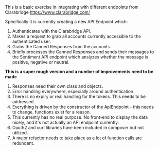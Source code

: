 This is a basic exercise in integrating with different endpoints from Clarabridge https://www.clarabridge.com/

Specifically it is currently creating a new API Endpoint which:
 1. Authenticates with the Clarabridge API.
 2. Makes a request to grab all accounts currently accessible to the authenticated user.
 3. Grabs the Canned Responses from the accounts.
 4. Briefly processes the Canned Responses and sends their messages to the Sentiment API endpoint which analyzes whether the message is positive, negative or neutral.
 
 
 
 **This is a super rough version and a number of improvements need to be made**
 1. Responses need their own class and objects.
 2. Error handling everywhere, especially around authentication.
 3. There is no expiry or real handling for the tokens. This needs to be addressed.
 4. Everything is driven by the constructor of the ApiEndpoint - this needs to change, functions exist for a reason.
 5. This currently has no real purpose. No front-end to display the data nicely, and it's not actually an API endpoint currently.
 6. Oauth2 and curl libraries have been included in composer but not utilized.
 7. A major refactor needs to take place as a lot of function calls are redundant.